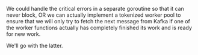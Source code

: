 We could handle the critical errors in a separate goroutine so that it can never block, OR we can actually implement a tokenized worker pool to ensure that we will only try to fetch the next message from Kafka if one of the worker functions actually has completely finished its work and is ready for new work.

We'll go with the latter.